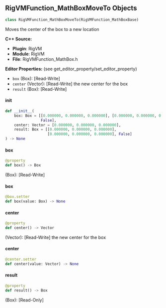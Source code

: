 ## RigVMFunction_MathBoxMoveTo Objects

```python
class RigVMFunction_MathBoxMoveTo(RigVMFunction_MathBoxBase)
```

Moves the center of the box to a new location

**C++ Source:**

- **Plugin**: RigVM
- **Module**: RigVM
- **File**: RigVMFunction_MathBox.h

**Editor Properties:** (see get_editor_property/set_editor_property)

- ``box`` (Box):  [Read-Write]
- ``center`` (Vector):  [Read-Write] the new center for the box
- ``result`` (Box):  [Read-Write]

<a id="unreal.RigVMFunction_MathBoxMoveTo.__init__"></a>

#### __init__

```python
def __init__(
    box: Box = [[0.000000, 0.000000, 0.000000], [0.000000, 0.000000, 0.000000],
                False],
    center: Vector = [0.000000, 0.000000, 0.000000],
    result: Box = [[0.000000, 0.000000, 0.000000],
                   [0.000000, 0.000000, 0.000000], False]
) -> None
```

<a id="unreal.RigVMFunction_MathBoxMoveTo.box"></a>

#### box

```python
@property
def box() -> Box
```

(Box):  [Read-Write]

<a id="unreal.RigVMFunction_MathBoxMoveTo.box"></a>

#### box

```python
@box.setter
def box(value: Box) -> None
```

<a id="unreal.RigVMFunction_MathBoxMoveTo.center"></a>

#### center

```python
@property
def center() -> Vector
```

(Vector):  [Read-Write] the new center for the box

<a id="unreal.RigVMFunction_MathBoxMoveTo.center"></a>

#### center

```python
@center.setter
def center(value: Vector) -> None
```

<a id="unreal.RigVMFunction_MathBoxMoveTo.result"></a>

#### result

```python
@property
def result() -> Box
```

(Box):  [Read-Only]

<a id="unreal.RigVMFunction_MathBoxExpand"></a>